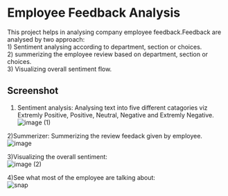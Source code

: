 # Employee Feedback Analysis

This project helps in analysing company employee feedback.Feedback are analysed by two approach:
</br>1) Sentiment analysing according to department, section or choices.
</br>2) summerizing the employee review based on department, section or choices.
</br>3) Visualizing overall sentiment flow.


## Screenshot

1) Sentiment analysis: Analysing text into five different catagories viz Extremly Positive, Positive, Neutral, Negative and Extremly Negative. 
![image (1)](https://user-images.githubusercontent.com/17825243/57292620-dd0bc780-70e1-11e9-8017-0f581d834518.png)

2)Summerizer: Summerizing the review feedack given by employee.
![image](https://user-images.githubusercontent.com/17825243/57292624-dda45e00-70e1-11e9-9bf6-7fcd63233bb4.png)

3)Visualizing the overall sentiment:</br> 
![image (2)](https://user-images.githubusercontent.com/17825243/57292622-dd0bc780-70e1-11e9-92be-f51fc42390ad.png)

4)See what most of the employee are talking about:</br>
![snap](https://user-images.githubusercontent.com/17825243/57349816-47bd1180-717b-11e9-9911-721b86b351e4.png)
